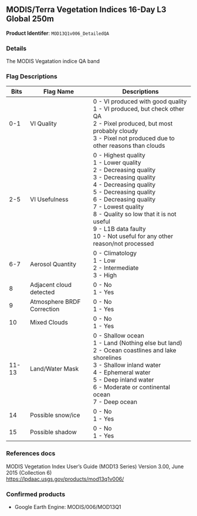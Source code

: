 <!-- this markdown file automatically generated. do not edit directly-->

## MODIS/Terra Vegetation Indices 16-Day L3 Global 250m

**Product Identifer**: `MOD13Q1v006_DetailedQA`

### Details  
The MODIS Vegatation indice QA band  
  
### Flag Descriptions  
  
| Bits  | Flag Name                  | Descriptions                                                                                                                                                                                                                                                                                                      |  
|-------|----------------------------|-------------------------------------------------------------------------------------------------------------------------------------------------------------------------------------------------------------------------------------------------------------------------------------------------------------------|  
| 0-1  | VI Quality    | 0 - VI produced with good quality  <br/>1 - VI produced, but check other QA  <br/>2 - Pixel produced, but most probably cloudy  <br/>3 - Pixel not produced due to other reasons than clouds                                                                                                                                  |  
| 2-5  | VI Usefulness | 0 - Highest quality <br/>1 - Lower quality  <br/>2 - Decreasing quality  <br/>3 - Decreasing quality  <br/>4 - Decreasing quality  <br/>5 - Decreasing quality  <br/>6 - Decreasing quality  <br/>7 - Lowest quality  <br/>8 - Quality so low that it is not useful  <br/>9 - L1B data faulty  <br/>10 - Not useful for any other reason/not processed   |  
| 6-7   | Aerosol Quantity           | 0 - Climatology <br/>1 - Low <br/>2 - Intermediate <br/>3 - High                                                                                                                                                                                                                                                                 |  
| 8     | Adjacent cloud detected    | 0 - No <br/>1 - Yes                                                                                                                                                                                                                                                                                                    |  
| 9     | Atmosphere BRDF Correction | 0 - No <br/>1 - Yes                                                                                                                                                                                                                                                                                                    |  
| 10    | Mixed Clouds               | 0 - No <br/>1 - Yes                                                                                                                                                                                                                                                                                                    |  
| 11-13 | Land/Water Mask            | 0 - Shallow ocean <br/>1 - Land (Nothing else but land) <br/>2 - Ocean coastlines and lake shorelines <br/>3 - Shallow inland water <br/>4 - Ephemeral water <br/>5 - Deep inland water <br/>6 - Moderate or continental ocean <br/>7 - Deep ocean                                                                                                   |  
| 14    | Possible snow/ice          | 0 - No <br/>1 - Yes                                                                                                                                                                                                                                                                                                    |  
| 15    | Possible shadow            | 0 - No <br/>1 - Yes                                                                                                                                                                                                                                                                                                    |  
  
  
### References docs   
MODIS Vegetation Index User’s Guide (MOD13 Series) Version 3.00, June 2015 (Collection 6)    
https://lpdaac.usgs.gov/products/mod13q1v006/    
  
### Confirmed products  
- Google Earth Engine: MODIS/006/MOD13Q1    

